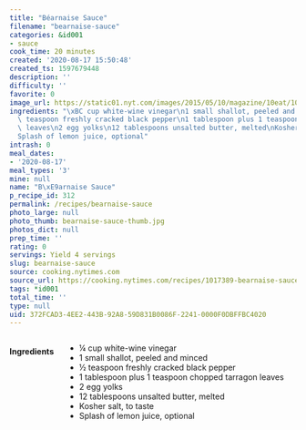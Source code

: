 ```yaml
---
title: "Béarnaise Sauce"
filename: "bearnaise-sauce"
categories: &id001
- sauce
cook_time: 20 minutes
created: '2020-08-17 15:50:48'
created_ts: 1597679448
description: ''
difficulty: ''
favorite: 0
image_url: https://static01.nyt.com/images/2015/05/10/magazine/10eat/10mag-10eat-t_CA0-articleLarge.jpg
ingredients: "\xBC cup white-wine vinegar\n1 small shallot, peeled and minced\n\xBD\
  \ teaspoon freshly cracked black pepper\n1 tablespoon plus 1 teaspoon chopped tarragon\
  \ leaves\n2 egg yolks\n12 tablespoons unsalted butter, melted\nKosher salt, to taste\n\
  Splash of lemon juice, optional"
intrash: 0
meal_dates:
- '2020-08-17'
meal_types: '3'
mine: null
name: "B\xE9arnaise Sauce"
p_recipe_id: 312
permalink: /recipes/bearnaise-sauce
photo_large: null
photo_thumb: bearnaise-sauce-thumb.jpg
photos_dict: null
prep_time: ''
rating: 0
servings: Yield 4 servings
slug: bearnaise-sauce
source: cooking.nytimes.com
source_url: https://cooking.nytimes.com/recipes/1017389-bearnaise-sauce
tags: *id001
total_time: ''
type: null
uid: 372FCAD3-4EE2-443B-92A8-59D831B0086F-2241-0000F0DBFFBC4020
---
```

<div class="large-8 medium-7 columns" id="writeup">	</div><!-- #writeup -->
</div><!-- #row-one -->
<div class="row" id="row-two">	<div class="medium-4 small-5 columns" id="ingredients"><h4>Ingredients</h4><div class="box box-ingredients content"><ul>
<li>¼ cup white-wine vinegar</li>
<li>1 small shallot, peeled and minced</li>
<li>½ teaspoon freshly cracked black pepper</li>
<li>1 tablespoon plus 1 teaspoon chopped tarragon leaves</li>
<li>2 egg yolks</li>
<li>12 tablespoons unsalted butter, melted</li>
<li>Kosher salt, to taste</li>
<li>Splash of lemon juice, optional</li>
</ul>
</div>	</div>	<div class="medium-6 small-7 columns" id="directions">	</div>